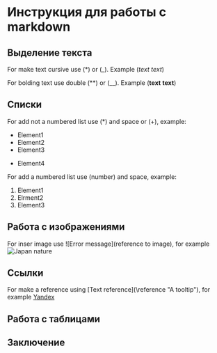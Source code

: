 # Инструкция для работы с markdown

## Выделение текста

For make text cursive use (*) or (_).  Example (*text* _text_)

For bolding text use double (**) or (__). Example (**text** __text__)

## Списки

For add not a numbered list use (*) and space or (+), example:
* Element1
* Element2
* Element3
+ Element4

For add  a numbered list use (number) and space, example:
1. Element1
2. Elrment2
3. Element3


## Работа с изображениями

For inser image use ![Error message](reference to image), for example
![Japan nature](japan_nature.jpeg)

## Ссылки

For make a reference using \[Text reference](\reference "A tooltip"), for example
[Yandex](yandex.ru "Поисковая система")

## Работа с таблицами

## Заключение